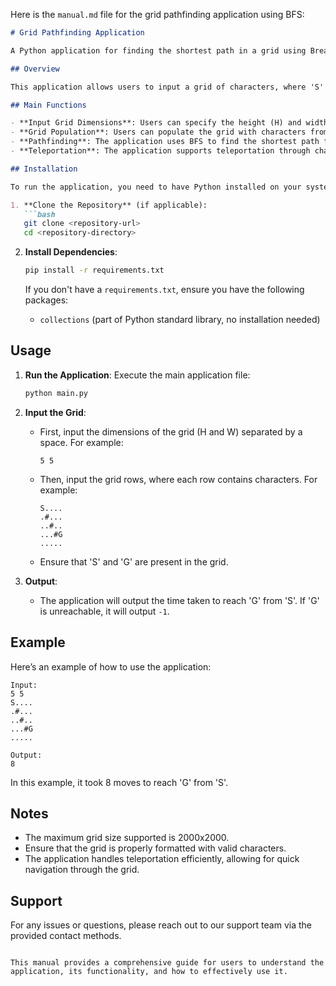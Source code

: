 Here is the `manual.md` file for the grid pathfinding application using BFS:

```markdown
# Grid Pathfinding Application

A Python application for finding the shortest path in a grid using Breadth-First Search (BFS) algorithm.

## Overview

This application allows users to input a grid of characters, where 'S' represents the starting point, 'G' represents the goal, and '#' represents obstacles. The application will determine the shortest time taken to reach 'G' from 'S', considering valid moves and teleporters.

## Main Functions

- **Input Grid Dimensions**: Users can specify the height (H) and width (W) of the grid.
- **Grid Population**: Users can populate the grid with characters from standard input.
- **Pathfinding**: The application uses BFS to find the shortest path from 'S' to 'G'.
- **Teleportation**: The application supports teleportation through characters 'a' to 'z', allowing instant travel between the same characters.

## Installation

To run the application, you need to have Python installed on your system. You can install the required dependencies using pip. Follow these steps:

1. **Clone the Repository** (if applicable):
   ```bash
   git clone <repository-url>
   cd <repository-directory>
   ```

2. **Install Dependencies**:
   ```bash
   pip install -r requirements.txt
   ```

   If you don't have a `requirements.txt`, ensure you have the following packages:
   - `collections` (part of Python standard library, no installation needed)

## Usage

1. **Run the Application**:
   Execute the main application file:
   ```bash
   python main.py
   ```

2. **Input the Grid**:
   - First, input the dimensions of the grid (H and W) separated by a space. For example:
     ```
     5 5
     ```
   - Then, input the grid rows, where each row contains characters. For example:
     ```
     S....
     .#...
     ..#..
     ...#G
     .....
     ```
   - Ensure that 'S' and 'G' are present in the grid.

3. **Output**:
   - The application will output the time taken to reach 'G' from 'S'. If 'G' is unreachable, it will output `-1`.

## Example

Here’s an example of how to use the application:

```plaintext
Input:
5 5
S....
.#...
..#..
...#G
.....

Output:
8
```

In this example, it took 8 moves to reach 'G' from 'S'.

## Notes

- The maximum grid size supported is 2000x2000.
- Ensure that the grid is properly formatted with valid characters.
- The application handles teleportation efficiently, allowing for quick navigation through the grid.

## Support

For any issues or questions, please reach out to our support team via the provided contact methods.

```

This manual provides a comprehensive guide for users to understand the application, its functionality, and how to effectively use it.